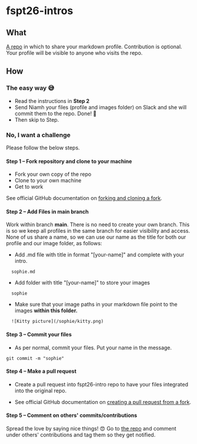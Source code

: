 # fspt26-intros

## What

[A repo](https://github.com/niamh-d/fspt26-intros) in which to share your markdown profile. Contribution is optional. Your profile will be visible to anyone who visits the repo.

## How

### The easy way 😅

- Read the instructions in **Step 2**
- Send Niamh your files (profile and images folder) on Slack and she will commit them to the repo. Done! 🙌
- Then skip to Step.

### No, I want a challenge

Please follow the below steps.

#### Step 1 – Fork repository and clone to your machine

- Fork your own copy of the repo
- Clone to your own machine
- Get to work

See official GitHub documentation on [forking and cloning a fork](https://docs.github.com/en/get-started/quickstart/fork-a-repo).

#### Step 2 – Add Files in main branch

Work within branch **main**. There is no need to create your own branch. This is so we keep all profiles in the same branch for easier visibility and access. None of us share a name, so we can use our name as the title for both our profile and our image folder, as follows:

- Add .md file with title in format "[your-name]" and complete with your intro.

```
  sophie.md
```

- Add folder with title "[your-name]" to store your images

```
  sophie
```

- Make sure that your image paths in your markdown file point to the images **within this folder.**

```
  ![Kitty picture](/sophie/kitty.png)
```

#### Step 3 – Commit your files

- As per normal, commit your files. Put your name in the message.

```
git commit -m "sophie"
```

#### Step 4 – Make a pull request

- Create a pull request into fspt26-intro repo to have your files integrated into the original repo.

- See official GitHub documentation on [creating a pull request from a fork](https://docs.github.com/en/pull-requests/collaborating-with-pull-requests/proposing-changes-to-your-work-with-pull-requests/creating-a-pull-request-from-a-fork).

#### Step 5 – Comment on others' commits/contributions

Spread the love by saying nice things! 😍 Go to [the repo](https://github.com/niamh-d/fspt26-intros) and comment under others' contributions and tag them so they get notified.
